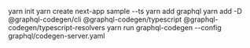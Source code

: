 yarn init
yarn create next-app sample --ts
yarn add graphql
yarn add -D @graphql-codegen/cli @graphql-codegen/typescript @graphql-codegen/typescript-resolvers
yarn run graphql-codegen --config graphql/codegen-server.yaml